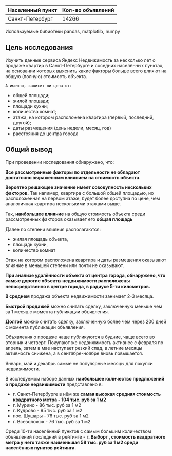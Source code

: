 | Населенный пункт | Кол-во объявлений |
|:---------|:---------|
| Санкт-Петербург | 14266 |

Используемые бибиотеки pandas, matplotlib, numpy

## Цель исследования

Изучить данные сервиса Яндекс Недвижимость за несколько лет о продаже квартир в Санкт-Петербурге и соседних населённых пунктах, на основании которых выяснить какие факторы больше всего влияют на общую (полную) стоимость объекта.
    
    А именно, зависит ли цена от:
* общей площади;
* жилой площади;
* площади кухни;
* количества комнат;
* этажа, на котором расположена квартира (первый, последний, другой);
* даты размещения (день недели, месяц, год)
* расстояния до центра города



## Общий вывод

При проведении исследования обнаружено, что:

**Все рассмотренные факторы по отдельности не обладают достаточно выраженным влиянием на стоимость объекта.**

**Вероятно решающее значение имеет совокупность нескольких факторов.** Так напимер, квартира с большой общей площадью, но расположенная на первом этаже, будет более доступна по цене, чем аналогичная квартира несколькими этажами выше.

Так, **наибольшее влияние** на общую стоимость объекта среди рассмотренных факторов оказывает его **общая площадь**

Далее по степени влияния располагаются:
* жилая площадь объекта,
* площадь кухни,
* количество комнат

Этаж на котором расположена квартира и даты размещения оказывают влияние в меньшей степени или почти не оказывают.

**При анализе удалённости объекта от центра города, обнаружено, что самые дорогие объекты недвижимости расположены непосредственно в центре города, в радиусе 5-ти километров.**

**В среднем** продажа объекта недвижимости занимает 2-3 месяца. 

**Быстрой продажей** можно считать сделку, заключенную меньше чем за 1 месяц с момента публикации объявления.
    
**Долгой** можно считать сделку, заключенную более чем через 200 дней с момента публикации объявления.

Объявления о продаже чаще публикуются в будние, чаще всего во вторник и четверг.
Покупают же недвижимость активнее с февраля по апрель, затем в мае наступает резкий спад, в летние месяцы активность снижена, а в сентябре-ноябре вновь повышается.

Январь, май и декабрь самые не популярные месяцы для покупки недвижимости.

В исследуемом наборе данных **наибольшее количество предложений о продаже недвижимости** представлено в:
* г. Санкт-Петербурге в нём же **самая высокая средняя стоимость квадратного метра - 104 тыс. руб за 1 м2**
* г. Мурино  - 86 тыс. руб за 1 м2
* г. Кудрово  - 95 тыс. руб за 1 м2
* пос. Шушары  - 76 тыс. руб за 1 м2
* г. Всеволожск  - 76 тыс. руб за 1 м2

Среди 10-ти населённый пунктов с самым большим количеством объявлений последний в рейтинге - **г. Выборг , стоимость квадратного метра у него также наименьшая 58 тыс. руб за 1 м2 среди населённых пунктов рейтинга.**
